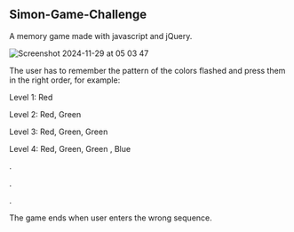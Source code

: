 ## Simon-Game-Challenge

A memory game made with javascript and jQuery.

![Screenshot 2024-11-29 at 05 03 47](https://github.com/user-attachments/assets/f81cf60e-29c1-45d0-bc91-9bb54f58f412)


The user has to remember the pattern of the colors flashed and press them in the right order, for example:

Level 1: Red

Level 2: Red, Green

Level 3: Red, Green, Green 

Level 4: Red, Green, Green , Blue

.

.

.

The game ends when user enters the wrong sequence.
